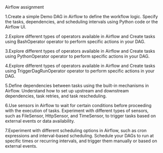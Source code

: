 Airflow assignment

1.Create a simple Demo DAG in Airflow to define the workflow logic. Specify the tasks, dependencies, and scheduling intervals using Python code or the Airflow UI. 

2.Explore different types of operators available in Airflow and Create tasks using BashOperator operator to perform specific actions in your DAG. 

3.Explore different types of operators available in Airflow and Create tasks using PythonOperator operator to perform specific actions in your DAG. 

4.Explore different types of operators available in Airflow and Create tasks using TriggerDagRunOperator operator to perform specific actions in your DAG. 

5.Define dependencies between tasks using the built-in mechanisms in Airflow. Understand how to set up upstream and downstream dependencies, task retries, and task rescheduling. 

6.Use sensors in Airflow to wait for certain conditions before proceeding with the execution of tasks. Experiment with different types of sensors, such as FileSensor, HttpSensor, and TimeSensor, to trigger tasks based on external events or data availability. 

7.Experiment with different scheduling options in Airflow, such as cron expressions and interval-based scheduling. Schedule your DAGs to run at specific times or recurring intervals, and trigger them manually or based on external events. 

 
